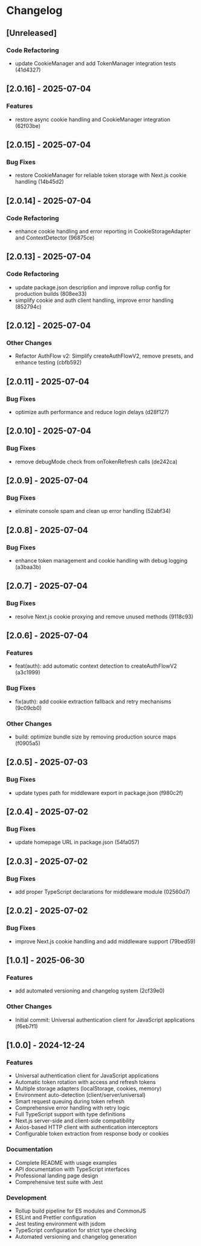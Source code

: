 # Changelog

## [Unreleased]

### Code Refactoring

- update CookieManager and add TokenManager integration tests (41d4327)

## [2.0.16] - 2025-07-04

### Features

- restore async cookie handling and CookieManager integration (62f03be)

## [2.0.15] - 2025-07-04

### Bug Fixes

- restore CookieManager for reliable token storage with Next.js cookie handling (14b45d2)

## [2.0.14] - 2025-07-04

### Code Refactoring

- enhance cookie handling and error reporting in CookieStorageAdapter and ContextDetector (96875ce)

## [2.0.13] - 2025-07-04

### Code Refactoring

- update package.json description and improve rollup config for production builds (808ee33)
- simplify cookie and auth client handling, improve error handling (852794c)

## [2.0.12] - 2025-07-04

### Other Changes

- Refactor AuthFlow v2: Simplify createAuthFlowV2, remove presets, and enhance testing (cbfb592)

## [2.0.11] - 2025-07-04

### Bug Fixes

- optimize auth performance and reduce login delays (d28f127)

## [2.0.10] - 2025-07-04

### Bug Fixes

- remove debugMode check from onTokenRefresh calls (de242ca)

## [2.0.9] - 2025-07-04

### Bug Fixes

- eliminate console spam and clean up error handling (52abf34)

## [2.0.8] - 2025-07-04

### Bug Fixes

- enhance token management and cookie handling with debug logging (a3baa3b)

## [2.0.7] - 2025-07-04

### Bug Fixes

- resolve Next.js cookie proxying and remove unused methods (9118c93)

## [2.0.6] - 2025-07-04

### Features

- feat(auth): add automatic context detection to createAuthFlowV2 (a3c1999)

### Bug Fixes

- fix(auth): add cookie extraction fallback and retry mechanisms (9c09cb0)

### Other Changes

- build: optimize bundle size by removing production source maps (f0905a5)

## [2.0.5] - 2025-07-03

### Bug Fixes

- update types path for middleware export in package.json (f980c2f)

## [2.0.4] - 2025-07-02

### Bug Fixes

- update homepage URL in package.json (54fa057)

## [2.0.3] - 2025-07-02

### Bug Fixes

- add proper TypeScript declarations for middleware module (02560d7)

## [2.0.2] - 2025-07-02

### Bug Fixes

- improve Next.js cookie handling and add middleware support (79bed59)

## [1.0.1] - 2025-06-30

### Features

- add automated versioning and changelog system (2cf39e0)

### Other Changes

- Initial commit: Universal authentication client for JavaScript applications (f6eb7f1)

## [1.0.0] - 2024-12-24

### Features

- Universal authentication client for JavaScript applications
- Automatic token rotation with access and refresh tokens
- Multiple storage adapters (localStorage, cookies, memory)
- Environment auto-detection (client/server/universal)
- Smart request queuing during token refresh
- Comprehensive error handling with retry logic
- Full TypeScript support with type definitions
- Next.js server-side and client-side compatibility
- Axios-based HTTP client with authentication interceptors
- Configurable token extraction from response body or cookies

### Documentation

- Complete README with usage examples
- API documentation with TypeScript interfaces
- Professional landing page design
- Comprehensive test suite with Jest

### Development

- Rollup build pipeline for ES modules and CommonJS
- ESLint and Prettier configuration
- Jest testing environment with jsdom
- TypeScript configuration for strict type checking
- Automated versioning and changelog generation